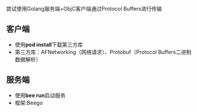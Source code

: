尝试使用Golang服务端+ObjC客户端通过Protocol Buffers进行传输

## 客户端
* 使用**pod install**下载第三方库
* 第三方库：AFNetworking（网络请求）、Protobuf（Protocol Buffers二进制数据解析）

## 服务端
* 使用**bee run**启动服务
* 框架:Beego

